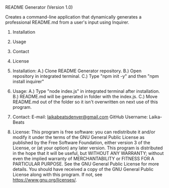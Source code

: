 README Generator (Version 1.0)

Creates a command-line application that dynamically generates a professional README.md from a user's input using Inquirer.

1. Installation
2. Usage
3. Contact
4. License


1. Installation:
A.) Clone README Generator repository. 
B.) Open repository in integrated terminal.
C.) Type "npm init -y" and then "npm install inquirer"

2. Usage:
A.) Type "node index.js" in integrated terminal after installation.  
B.) README.md will be generated in folder with the index.js. 
C.) Move README.md out of the folder so it isn't overwritten on next use of this program.

3. Contact:
E-mail: laikabeatsdenver@gmail.com
GitHub Username: Laika-Beats

4. License:
This program is free software: you can redistribute it and/or modify it under the terms of the GNU General Public License as published by the Free Software Foundation, either version 3 of the License, or (at your option) any later version.
This program is distributed in the hope that it will be useful, but WITHOUT ANY WARRANTY; without even the implied warranty of MERCHANTABILITY or FITNESS FOR A PARTICULAR PURPOSE.  See the GNU General Public License for more details. You should have received a copy of the GNU General Public License along with this program.  If not, see <https://www.gnu.org/licenses/>.